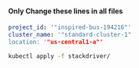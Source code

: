 #### Only Change these lines in all files

```yaml
project_id: '"inspired-bus-194216"'
cluster_name: '"standard-cluster-1"
location: '"us-central1-a"'
```

```bash
kubectl apply -f stackdriver/
```
